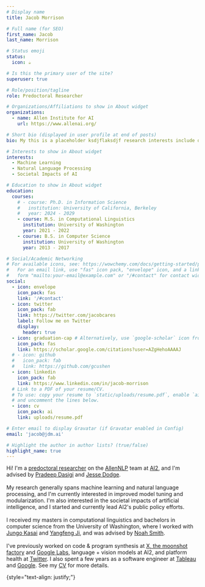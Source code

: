 ```yaml
---
# Display name
title: Jacob Morrison

# Full name (for SEO)
first_name: Jacob
last_name: Morrison

# Status emoji
status:
  icon: ☕️

# Is this the primary user of the site?
superuser: true

# Role/position/tagline
role: Predoctoral Researcher

# Organizations/Affiliations to show in About widget
organizations:
  - name: Allen Institute for AI
    url: https://www.allenai.org/

# Short bio (displayed in user profile at end of posts)
bio: My this is a placeholder ksdjflaksdjf research interests include distributed robotics, mobile computing and programmable matter.

# Interests to show in About widget
interests:
  - Machine Learning
  - Natural Language Processing
  - Societal Impacts of AI

# Education to show in About widget
education:
  courses:
    # - course: Ph.D. in Information Science
    #   institution: University of California, Berkeley
    #   year: 2024 - 2029
    - course: M.S. in Computational Linguistics
      institution: University of Washington
      year: 2021 - 2022
    - course: B.S. in Computer Science
      institution: University of Washington
      year: 2013 - 2017

# Social/Academic Networking
# For available icons, see: https://wowchemy.com/docs/getting-started/page-builder/#icons
#   For an email link, use "fas" icon pack, "envelope" icon, and a link in the
#   form "mailto:your-email@example.com" or "/#contact" for contact widget.
social:
  - icon: envelope
    icon_pack: fas
    link: '/#contact'
  - icon: twitter
    icon_pack: fab
    link: https://twitter.com/jacobcares
    label: Follow me on Twitter
    display:
      header: true
  - icon: graduation-cap # Alternatively, use `google-scholar` icon from `ai` icon pack
    icon_pack: fas
    link: https://scholar.google.com/citations?user=AZgHehoAAAAJ
  # - icon: github
  #   icon_pack: fab
  #   link: https://github.com/gcushen
  - icon: linkedin
    icon_pack: fab
    link: https://www.linkedin.com/in/jacob-morrison
  # Link to a PDF of your resume/CV.
  # To use: copy your resume to `static/uploads/resume.pdf`, enable `ai` icons in `params.yaml`,
  # and uncomment the lines below.
  - icon: cv
    icon_pack: ai
    link: uploads/resume.pdf

# Enter email to display Gravatar (if Gravatar enabled in Config)
email: 'jacob@jdm.ai'

# Highlight the author in author lists? (true/false)
highlight_name: true
---
```


Hi! I'm a <a href="https://allenai.org/predoctoral-young-investigators">predoctoral researcher</a> on the
<a href="https://allennlp.org/">AllenNLP</a> team at <a href="https://allenai.org/">AI2</a>, and I'm advised by <a href="https://pdasigi.github.io/">Pradeep Dasigi</a> and <a href="https://jessedodge.github.io/">Jesse Dodge</a>.
<br>
<br>
My research generally spans machine learning and natural language processing, and I'm currently interested in improved model tuning and modularization. I'm also interested in the societal impacts of artificial intelligence, and I started and currently lead AI2's public policy efforts.
<br>
<br>
I received my masters in computational linguistics and bachelors in computer science from the University of Washington, where I worked with <a
  href="https://homes.cs.washington.edu/~jkasai/">Jungo Kasai</a> and <a
  href="https://yangfengji.net/">Yangfeng Ji</a>, and was advised by <a
  href="https://nasmith.github.io/">Noah Smith</a>.
<br>
<br>
I've previously worked on code & program synthesis at <a href="https://x.company/">X, the moonshot
  factory</a> and <a href="https://en.wikipedia.org/wiki/Google_Labs">Google Labs</a>, language + vision models at AI2, and platform health at <a
  href="https://twitter.com/">Twitter</a>. I also spent a few years as a software engineer at <a href="https://www.tableau.com/">Tableau</a> and <a
  href="https://marketingplatform.google.com/about/display-video-360/">Google</a>. See my
<a href="/assets/CV-jan-23.pdf">CV</a> for more details.

{style="text-align: justify;"}

 <!-- Relatedly, I currently serve on the City of Seattle's <a href="https://techtalk.seattle.gov/2023/05/31/city-of-seattle-adopts-generative-ai-policy/">Generative AI Policy Advisory Group</a>, and the National Institute of Standards and Technology's <a href="https://www.nist.gov/news-events/news/2023/06/biden-harris-administration-announces-new-nist-public-working-group-ai">Generative AI Public Working Group</a>. -->

 <!-- I'll be applying to PhD programs this fall, where I'll be supported by a <a href="https://www.nsf.gov/cise/CSGrad4US/">National Science Foundation Computer Science Graduate Fellowship</a>. Please <a href="/#contact">contact me</a> if you're interested in working together! -->